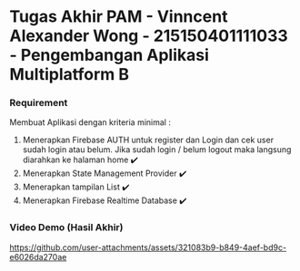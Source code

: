 # Tugas Akhir PAM - Vinncent Alexander Wong - 215150401111033 - Pengembangan Aplikasi Multiplatform B

### Requirement
Membuat Aplikasi dengan kriteria minimal :

1. Menerapkan Firebase AUTH untuk register dan Login dan cek user sudah login atau belum. Jika sudah login / belum logout maka langsung diarahkan ke halaman home ✔️
2. Menerapkan State Management Provider ✔️
3. Menerapkan tampilan List ✔️
4. Menerapkan Firebase Realtime Database ✔️

### Video Demo (Hasil Akhir)
https://github.com/user-attachments/assets/321083b9-b849-4aef-bd9c-e6026da270ae

